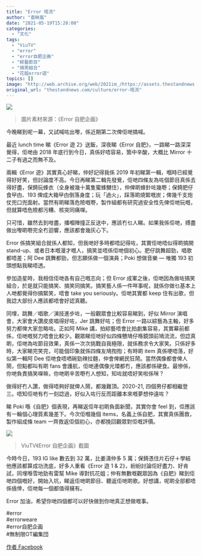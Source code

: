```yaml
---
title: "Error 唔流"
author: "查映嵐"
date: "2021-05-19T15:28:00"
categories:
  - "文化"
tags:
  - "ViuTV"
  - "error"
  - "error自肥企画"
  - "綜藝節目"
  - "搞笑組合"
  - "花姐error遊"
topics: []
image: "http://web.archive.org/web/2021im_/https://assets.thestandnews.com/media/photos/error-16_evzRz.png"
original_url: "thestandnews.com/culture/error-唔流"
---
```

![](http://web.archive.org/web/2021im_/https://assets.thestandnews.com/media/photos/error-16_evzRz.png)
> 圖片素材來源：《Error 自肥企画》

今晚睇到呢一幕，又試喊咗出嚟，係近期第二次俾佢哋搞喊。

最近 lunch time 睇《Error 遊 2》送飯，深夜睇《Error 自肥》，一路睇一路深深覺得，佢哋由 2018 年底行到今日，真係好唔容易，箇中辛酸，大概比 Mirror 十二子有過之而無不及。

兩輯《Error 遊》其實真心好睇，仲好記得我係 2019 年初睇第一輯，嗰時已經覺得好好笑，但討論度不高。今日再睇第二輯先發覺，佢哋四條友為咗個節目真係去得好盡，保錡玩蜂衣（全身被幾十萬隻蜜蜂嬲住），仲俾啲蜂針咗幾嘢；保錡肥仔食曱甴、193 俾成大箱曱甴倒落身度；玩「過火」，踩落啲燒緊嘅炭；俾幾千支炮仗兜口兜面射。當然有啲睇落危險嘅嘢，製作組都有研究過安全性先俾佢哋玩嘅，但就算唔危險都污糟、核突同痛㗎。

只可惜，雖然去到咁盡，播嗰陣撞正反送中，應該冇乜人睇。如果我係佢哋，搏盡做出嚟啲嘢完全冇迴響，應該都會幾灰心下。

Error 係搞笑組合就係人都知，但我哋好多時都唔記得咗，其實佢哋唔似得啲搞開 stand-up、或者日本嘅漫才嘅人，搞笑並唔係佢哋個初心。肥仔跳舞超勁，唱歌都唔差；阿 Dee 跳舞都勁，但志願係做一個演員；Poki 想做音樂 — 唯獨 193 初頭想點我睇唔透。

參加造星時，我相信佢哋各有自己嘅志向；但 Error 成軍之後，佢哋因為做咗搞笑組合，於是就只能搞笑、搞笑同搞笑。搞笑藝人係一件咩事呢，就係你做乜基本上人哋都覺得你搞緊笑，唔會 take you seriously。佢哋其實都 keep 住有出歌，但我諗大部份人應該都唔會好認真聽。

同埋，跳舞／唱歌／演技進步咗，一般觀眾會比較容易睇到，好似 Mirror 演唱會，大家會大讚皮皮唱得好咗，Jer 跳舞好咗；但 Error 一路以綜藝為主軸，好多努力都俾大家忽略咗。正如阿 Mike 講，拍綜藝唔會比拍劇集容易，其實幕前都係，佢哋嘅努力唔會比較少。觀眾睇佢哋好似四條戇鳩仔喺鏡頭前鳩流流，但諗真啲，佢哋為咗節目效果，真係一次次挑戰自我極限，就係務求令大家笑。只係好多時，大家睇完笑完，可能個印象就係四條友鳩揈揈；有時啲 item 真係哽唔落，好似第一輯阿 Dee 佢哋食唔哂碗勁辣拉麵，仲會俾網民狂鬧。當然偶像都會俾人鬧，但點都叫有啲 fans 會護航，佢哋連偶像光環都冇，應該都係硬食。最慘係，你哋負責搞笑㗎嘛，你哋啲辛苦嘢冇人想知，知咗就唔好笑啦係咪？

做得好冇人讚，做得唔夠好就俾人鬧，都幾難頂。2020-21, 四個男仔都相繼登三。唔知佢哋有冇一刻諗過，好似入咗行反而距離本來嘅夢想仲遠咗？

睇 Poki 喺《自肥》個表現，再睇返佢年初啲負面新聞，其實你會 feel 到，佢應該有一輪個心理質素幾差下。今次佢嗰幾個 items，名義上係自肥，其實真係團救，製作組成條 team 一齊救返佢個初心，亦都挽回觀眾對佢嘅評價。

![](http://web.archive.org/web/2021im_/https://assets.thestandnews.com/media/photos/187725186_iHEkB.png)
> ViuTV《Error 自肥企画》截圖

今時今日，193 IG like 數去到 32 萬，比姜濤仲多 5 萬；保錡憑住片石仔＋學結他應該都算成功洗底，好多人重看《Error 遊 1 & 2》，紛紛討論佢好盡力、好肯試，同埋喺雪地勁有雷幫 Mike 導對抗花姐；仲有無數嘅觀眾因為《自肥》睇到佢哋四個嘅好，開始入坑，睇返佢哋啲節目、聽返佢哋啲歌。好想講，呢啲全部都唔係僥倖，佢哋每一個都值得擁有。

Error 加油，希望你哋四個都可以好快做到你哋真正想做嘅事。

#error  
#errorweare  
#error自肥企画  
#無制限OT編集団

[作者 Facebook](http://web.archive.org/web/20211229132641/https://www.facebook.com/charyinglam/posts/168940825231775)
